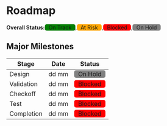 Roadmap
=========
<div style="display:flex">
  <b>Overall Status:</b>
  <div style="padding:0px 10px;border-radius:5px;background-color:green ">On Track</div>,
  <div style="padding:0px 10px;border-radius:5px;background-color:orange">At Risk</div>,
  <div style="padding:0px 10px;border-radius:5px;background-color:red   ">Blocked</div>,
  <div style="padding:0px 10px;border-radius:5px;background-color:gray  ">On Hold</div>
</div>

Major Milestones
-----------------
 Stage       |  Date   |                                        Status                                       
------------ | ------- | ------------------------------------------------------------------------------------
 Design      |  dd mm  |  <div style="padding:0px 10px;border-radius:5px;background-color:gray">On Hold</div>
 Validation  |  dd mm  |  <div style="padding:0px 10px;border-radius:5px;background-color:red">Blocked</div> 
 Checkoff    |  dd mm  |  <div style="padding:0px 10px;border-radius:5px;background-color:red">Blocked</div> 
 Test        |  dd mm  |  <div style="padding:0px 10px;border-radius:5px;background-color:red">Blocked</div> 
 Completion  |  dd mm  |  <div style="padding:0px 10px;border-radius:5px;background-color:red">Blocked</div> 
